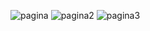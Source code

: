 ![pagina](https://github.com/mario0198/Prog.Internet/assets/151421228/583508f1-b5b8-4b42-b960-e2397d0782f2)
![pagina2](https://github.com/mario0198/Prog.Internet/assets/151421228/379066fe-4141-45a9-9099-2c1c78bed9b8)
![pagina3](https://github.com/mario0198/Prog.Internet/assets/151421228/8577b5f7-0215-4272-aa31-ab4f41853718)

